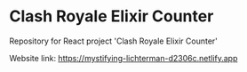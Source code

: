 # Clash Royale Elixir Counter

Repository for React project 'Clash Royale Elixir Counter'

Website link: https://mystifying-lichterman-d2306c.netlify.app
